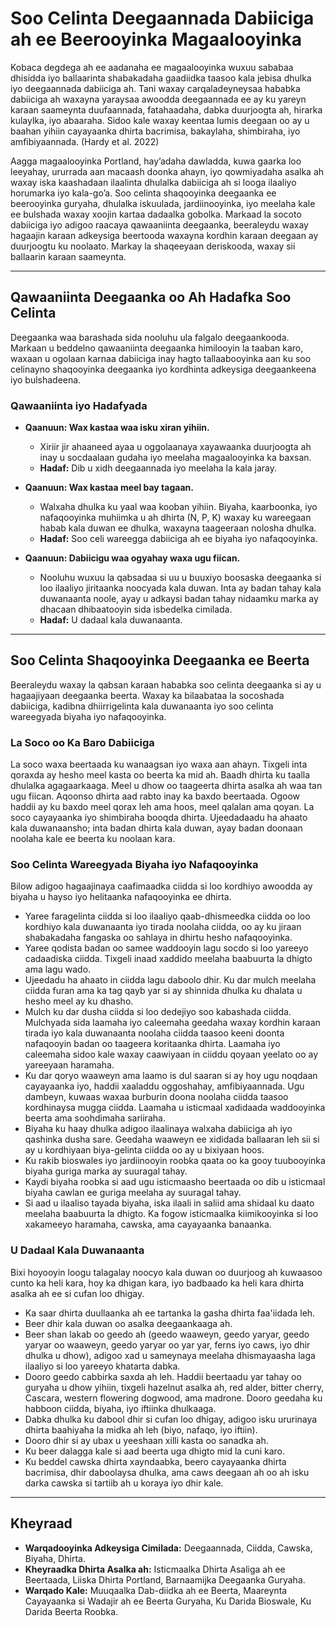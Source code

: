 # Soo Celinta Deegaannada Dabiiciga ah ee Beerooyinka Magaalooyinka

Kobaca degdega ah ee aadanaha ee magaalooyinka wuxuu sababaa dhisidda iyo ballaarinta shabakadaha gaadiidka taasoo kala jebisa dhulka iyo deegaannada dabiiciga ah. Tani waxay carqaladeyneysaa hababka dabiiciga ah waxayna yaraysaa awoodda deegaannada ee ay ku yareyn karaan saameynta duufaannada, fatahaadaha, dabka duurjoogta ah, hirarka kulaylka, iyo abaaraha. Sidoo kale waxay keentaa lumis deegaan oo ay u baahan yihiin cayayaanka dhirta bacrimisa, bakaylaha, shimbiraha, iyo amfibiyaannada. (Hardy et al. 2022)

Aagga magaalooyinka Portland, hay’adaha dawladda, kuwa gaarka loo leeyahay, ururrada aan macaash doonka ahayn, iyo qowmiyadaha asalka ah waxay iska kaashadaan ilaalinta dhulalka dabiiciga ah si looga ilaaliyo horumarka iyo kala-go’a. Soo celinta shaqooyinka deegaanka ee beerooyinka guryaha, dhulalka iskuulada, jardiinooyinka, iyo meelaha kale ee bulshada waxay xoojin kartaa dadaalka gobolka. Markaad la socoto dabiiciga iyo adigoo raacaya qawaaniinta deegaanka, beeraleydu waxay hagaajin karaan adkeysiga beertooda waxayna kordhin karaan deegaan ay duurjoogtu ku noolaato. Markay la shaqeeyaan deriskooda, waxay sii ballaarin karaan saameynta.

---

## Qawaaniinta Deegaanka oo Ah Hadafka Soo Celinta

Deegaanka waa barashada sida nooluhu ula falgalo deegaankooda. Markaan u beddelno qawaaniinta deegaanka himilooyin la taaban karo, waxaan u ogolaan karnaa dabiiciga inay hagto tallaabooyinka aan ku soo celinayno shaqooyinka deegaanka iyo kordhinta adkeysiga deegaankeena iyo bulshadeena.

### Qawaaniinta iyo Hadafyada

- **Qaanuun: Wax kastaa waa isku xiran yihiin.**  
  - Xiriir jir ahaaneed ayaa u oggolaanaya xayawaanka duurjoogta ah inay u socdaalaan gudaha iyo meelaha magaalooyinka ka baxsan.  
  - **Hadaf:** Dib u xidh deegaannada iyo meelaha la kala jaray.

- **Qaanuun: Wax kastaa meel bay tagaan.**  
  - Walxaha dhulka ku yaal waa kooban yihiin. Biyaha, kaarboonka, iyo nafaqooyinka muhiimka u ah dhirta (N, P, K) waxay ku wareegaan habab kala duwan ee dhulka, waxayna taageeraan nolosha dhulka.  
  - **Hadaf:** Soo celi wareegga dabiiciga ah ee biyaha iyo nafaqooyinka.

- **Qaanuun: Dabiicigu waa ogyahay waxa ugu fiican.**  
  - Nooluhu wuxuu la qabsadaa si uu u buuxiyo boosaska deegaanka si loo ilaaliyo jiritaanka noocyada kala duwan. Inta ay badan tahay kala duwanaanta noole, ayay u adkaysi badan tahay nidaamku marka ay dhacaan dhibaatooyin sida isbedelka cimilada.  
  - **Hadaf:** U dadaal kala duwanaanta.

---

## Soo Celinta Shaqooyinka Deegaanka ee Beerta

Beeraleydu waxay la qabsan karaan hababka soo celinta deegaanka si ay u hagaajiyaan deegaanka beerta. Waxay ka bilaabataa la socoshada dabiiciga, kadibna dhiirrigelinta kala duwanaanta iyo soo celinta wareegyada biyaha iyo nafaqooyinka.

### La Soco oo Ka Baro Dabiiciga

La soco waxa beertaada ku wanaagsan iyo waxa aan ahayn. Tixgeli inta qoraxda ay hesho meel kasta oo beerta ka mid ah. Baadh dhirta ku taalla dhulalka agagaarkaaga. Meel u dhow oo taageerta dhirta asalka ah waa tan ugu fiican. Aqoonso dhirta aad rabto inay ka baxdo beertaada. Ogoow haddii ay ku baxdo meel qorax leh ama hoos, meel qalalan ama qoyan. La soco cayayaanka iyo shimbiraha booqda dhirta. Ujeedadaadu ha ahaato kala duwanaansho; inta badan dhirta kala duwan, ayay badan doonaan noolaha kale ee beerta ku noolaan kara.

### Soo Celinta Wareegyada Biyaha iyo Nafaqooyinka

Bilow adigoo hagaajinaya caafimaadka ciidda si loo kordhiyo awoodda ay biyaha u hayso iyo helitaanka nafaqooyinka ee dhirta.

- Yaree faragelinta ciidda si loo ilaaliyo qaab-dhismeedka ciidda oo loo kordhiyo kala duwanaanta iyo tirada noolaha ciidda, oo ay ku jiraan shabakadaha fangaska oo sahlaya in dhirtu hesho nafaqooyinka.
- Yaree qodista badan oo samee waddooyin lagu socdo si loo yareeyo cadaadiska ciidda. Tixgeli inaad xaddido meelaha baabuurta la dhigto ama lagu wado.
- Ujeedadu ha ahaato in ciidda lagu daboolo dhir. Ku dar mulch meelaha ciidda furan ama ka tag qayb yar si ay shinnida dhulka ku dhalata u hesho meel ay ku dhasho.
- Mulch ku dar dusha ciidda si loo dedejiyo soo kabashada ciidda. Mulchyada sida laamaha iyo caleemaha geedaha waxay kordhin karaan tirada iyo kala duwanaanta noolaha ciidda taasoo keeni doonta nafaqooyin badan oo taageera koritaanka dhirta. Laamaha iyo caleemaha sidoo kale waxay caawiyaan in ciiddu qoyaan yeelato oo ay yareeyaan haramaha.
- Ku dar qoryo waaweyn ama laamo is dul saaran si ay hoy ugu noqdaan cayayaanka iyo, haddii xaaladdu oggoshahay, amfibiyaannada. Ugu dambeyn, kuwaas waxaa burburin doona noolaha ciidda taasoo kordhinaysa mugga ciidda. Laamaha u isticmaal xadidaada waddooyinka beerta ama soohdimaha sariiraha.
- Biyaha ku haay dhulka adigoo ilaalinaya walxaha dabiiciga ah iyo qashinka dusha sare. Geedaha waaweyn ee xididada ballaaran leh sii si ay u kordhiyaan biya-gelinta ciidda oo ay u bixiyaan hoos.
- Ku rakib bioswales iyo jardiinooyin roobka qaata oo ka gooy tuubooyinka biyaha guriga marka ay suuragal tahay.
- Kaydi biyaha roobka si aad ugu isticmaasho beertaada oo dib u isticmaal biyaha cawlan ee guriga meelaha ay suuragal tahay.
- Si aad u ilaaliso tayada biyaha, iska ilaali in saliid ama shidaal ku daato meelaha baabuurta la dhigto. Ka fogow isticmaalka kiimikooyinka si loo xakameeyo haramaha, cawska, ama cayayaanka banaanka.

### U Dadaal Kala Duwanaanta

Bixi hoyooyin loogu talagalay noocyo kala duwan oo duurjoog ah kuwaasoo cunto ka heli kara, hoy ka dhigan kara, iyo badbaado ka heli kara dhirta asalka ah ee si cufan loo dhigay.

- Ka saar dhirta duullaanka ah ee tartanka la gasha dhirta faa'iidada leh.
- Beer dhir kala duwan oo asalka deegaankaaga ah.
- Beer shan lakab oo geedo ah (geedo waaweyn, geedo yaryar, geedo yaryar oo waaweyn, geedo yaryar oo yar yar, ferns iyo caws, iyo dhir dhulka u dhow), adigoo xad u sameynaya meelaha dhismayaasha laga ilaaliyo si loo yareeyo khatarta dabka.
- Dooro geedo cabbirka saxda ah leh. Haddii beertaadu yar tahay oo guryaha u dhow yihiin, tixgeli hazelnut asalka ah, red alder, bitter cherry, Cascara, western flowering dogwood, ama madrone. Dooro geedaha ku habboon ciidda, biyaha, iyo iftiinka dhulkaaga.
- Dabka dhulka ku dabool dhir si cufan loo dhigay, adigoo isku ururinaya dhirta baahiyaha la midka ah leh (biyo, nafaqo, iyo iftiin).
- Dooro dhir si ay ubax u yeeshaan xilli kasta oo sanadka ah.
- Ku beer dalagga kale si aad beerta uga dhigto mid la cuni karo.
- Ku beddel cawska dhirta xayndaabka, beero cayayaanka dhirta bacrimisa, dhir daboolaysa dhulka, ama caws deegaan ah oo ah isku darka cawska si tartiib ah u koraya iyo dhir kale.

---

## Kheyraad

- **Warqadooyinka Adkeysiga Cimilada:** Deegaannada, Ciidda, Cawska, Biyaha, Dhirta.
- **Kheyraadka Dhirta Asalka ah:** Isticmaalka Dhirta Asaliga ah ee Beertaada, Liiska Dhirta Portland, Barnaamijka Deegaanka Guryaha.
- **Warqado Kale:** Muuqaalka Dab-diidka ah ee Beerta, Maareynta Cayayaanka si Wadajir ah ee Beerta Guryaha, Ku Darida Bioswale, Ku Darida Beerta Roobka.
